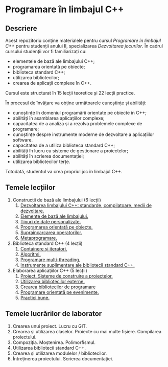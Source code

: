 # Programare în limbajul С++

## Descriere

Acest repozitoriu conține materialele pentru cursul _Programare în limbajul С++_ pentru studenții anului II, specializarea _Dezvoltarea jocurilor_. În cadrul cursului studenții vor fi familiarizați cu:

- elementele de bază ale limbajului С++;
- programarea orientată pe obiecte;
- biblioteca standard С++;
- utilizarea bibliotecilor;
- crearea de aplicații complexe în С++.

Cursul este structurat în 15 lecții teoretice și 22 lecții practice.

În procesul de învățare va obține următoarele cunoștințe și abilități:

- cunoștințe în domeniul programării orientate pe obiecte în C++;
- abilități în asamblarea aplicațiilor complexe;
- capacitatea de a analiza și a rezolva problemele complexe de programare;
- cunoștințe despre instrumente moderne de dezvoltare a aplicațiilor software.
- capacitatea de a utiliza biblioteca standard C++;
- abilități în lucru cu sisteme de gestionare a proiectelor;
- abilități în scrierea documentației;
- utilizarea bibliotecilor terțe.

Totodată, studentul va crea propriul joc în limbajul C++.

## Temele lecțiilor

1. Construcții de bază ale limbajului (6 lecții)
   1. [Dezvoltarea limbajului С++: standarde, compilatoare, medii de dezvoltare.](./11_intro.md)
   2. [Elemente de bază ale limbajului.](./12_basics.md)
   3. [Tipuri de date personalizate.](./13_classes.md)
   4. [Programarea orientată pe obiecte.](./14_oop.md)
   5. [Supraincarcarea operatorilor.](./15_operations.md)
   6. [Metaprogramare.](./16_metaprogramming.md)
2. Biblioteca standard С++ (4 lecții)
   1. [Containere și iteratori.](./21_containers.md)
   2. [Algoritmi.](./22_algorithms.md)
   3. [Programare multi-threading.](./23_threads.md)
   4. [Instrumente suplimentare ale bibliotecii standard С++.](./24_in_plus.md)
3. Elaborarea aplicațiilor C++ (5 lecții)
   1. [Proiect. Sisteme de construire a proiectelor.](./31_projects.md)
   2. [Utilizarea bibliotecilor externe.](./32_lib_usage.md)
   3. [Crearea bibliotecilor de programare](./33_lib_dev.md)
   4. [Programare orientată pe evenimente.](./34_event_driven.md)
   5. [Practici bune.](./35_best_practices.md)

## Temele lucrărilor de laborator

1. Crearea unui proiect. Lucru cu GIT.
2. Crearea și utilizarea claselor. Proiecte cu mai multe fișiere. Compilarea proiectului.
3. Compoziția. Moștenirea. Polimorfismul.
4. Utilizarea bibliotecii standard С++.
5. Crearea și utilizarea modulelor / bibliotecilor.
6. Întreținerea proiectului. Scrierea documentației.
